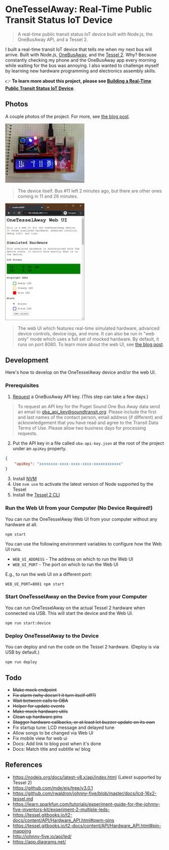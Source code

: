 # OneTesselAway: Real-Time Public Transit Status IoT Device

> A real-time public transit status IoT device built with Node.js, the OneBusAway API, and a Tessel 2.

I built a real-time transit IoT device that tells me when my next bus will arrive. Built with Node.js, [OneBusAway](https://onebusaway.org/), and the [Tessel 2](https://tessel.io/). Why? Because constantly checking my phone and the OneBusAway app every morning while waiting for the bus was annoying. I also wanted to challenge myself by learning new hardware programming and electronics assembly skills.

👉 **To learn more about this project, please see [Building a Real-Time Public Transit Status IoT Device](https://medium.com/@robert.mcgui/onetesselaway-public-transit-status-iot-device-70b80ab8475b)**.

## Photos

A couple photos of the project. For more, see [the blog post](https://medium.com/@robert.mcgui/onetesselaway-public-transit-status-iot-device-70b80ab8475b). 

<img src="./docs/device-hero.jpg" width="250"/>

> The device itself. Bus #11 left 2 minutes ago, but there are other ones coming in 11 and 26 minutes. 

<img src="./docs/web-ui.png" width="250"/>

> The web UI which features real-time simulated hardware, advanced device controls, device logs, and more. It can also be run in "web only" mode which uses a full set of mocked hardware. By default, it runs on port 8080. To learn more about the web UI, see [the blog post](https://medium.com/@robert.mcgui/onetesselaway-public-transit-status-iot-device-70b80ab8475b).

## Development

Here's how to develop on the OneTesselAway device and/or the web UI.

### Prerequisites

1. [Request](https://www.soundtransit.org/help-contacts/business-information/open-transit-data-otd) a OneBusAway API key. (This step can take a few days.)

> To request an API key for the Puget Sound One Bus Away data send an email to oba_api_key@soundtransit.org. Please include the first and last names of the contact person, email address (if different) and acknowledgement that you have read and agree to the Transit Data Terms of Use. Please allow two business days for processing requests.

2. Put the API key in a file called `oba-api-key.json` at the root of the project under an `apiKey` property.

```json
{
    "apiKey": "xxxxxxxx-xxxx-xxxx-xxxx-xxxxxxxxxxxx"
}
```

3. Install [NVM](https://github.com/nvm-sh/nvm)
4. Use `nvm use` to activate the latest version of Node supported by the Tessel
5. Install the [Tessel 2 CLI](https://tessel.gitbooks.io/t2-docs/content/API/CLI.html#installation)

### Run the Web UI from your Computer (No Device Required!)

You can run the OneTesselAway Web UI from your computer without any hardware at all.

    npm start

You can use the following environment variables to configure how the Web UI runs.

-   `WEB_UI_ADDRESS` - The address on which to run the Web UI
-   `WEB_UI_PORT` - The port on which to run the Web UI

E.g., to run the web UI on a different port:

    WEB_UI_PORT=8081 npm start

### Start OneTesselAway on the Device from your Computer

You can run OneTesselAway on the actual Tessel 2 hardware when connected via USB. This will start the device and the Web UI.

    npm run start:device

### Deploy OneTesselAway to the Device

You can deploy and run the code on the Tessel 2 hardware. (Deploy is via USB by default.)

    npm run deploy

## Todo

-   ~~Make mock endpoint~~
-   ~~Fix alarm (why doesn't it turn itself off?)~~
-   ~~Wait between calls to OBA~~
-   ~~Helper for update events~~
-   ~~Make mock hardware utils~~
-   ~~Clean up hardware pins~~
-   ~~Stagger hardware callbacks, or at least let buzzer update on its own~~
-   Fix startup tune: LCD message and delayed tune
-   Allow songs to be changed via Web UI
-   Fix mobile view for web ui
-   Docs: Add link to blog post when it's done
-   Docs: Match title and subtitle w/ blog

## References

-   https://nodejs.org/docs/latest-v8.x/api/index.html (Latest supported by Tessel 2)
-   https://github.com/mde/ejs/tree/v3.0.1
-   https://github.com/rwaldron/johnny-five/blob/master/docs/lcd-16x2-tessel.md
-   https://learn.sparkfun.com/tutorials/experiment-guide-for-the-johnny-five-inventors-kit/experiment-2-multiple-leds-
-   https://tessel.gitbooks.io/t2-docs/content/API/Hardware_API.html#pwm-pins
-   https://tessel.gitbooks.io/t2-docs/content/API/Hardware_API.html#pin-mapping
-   http://johnny-five.io/api/led/
-   https://app.diagrams.net/
